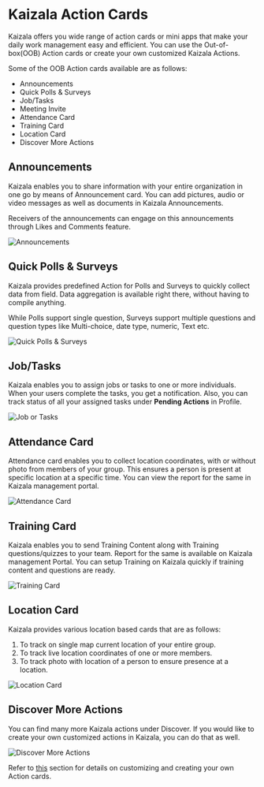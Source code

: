 # Kaizala Action Cards

Kaizala offers you wide range of action cards or mini apps that make your daily work management easy and efficient. You can use the Out-of-box(OOB) Action cards or create your own customized Kaizala Actions.

Some of the OOB Action cards available are as follows:
- Announcements
- Quick Polls & Surveys
- Job/Tasks
- Meeting Invite
- Attendance Card
- Training Card
- Location Card
- Discover More Actions

## Announcements

Kaizala enables you to share information with your entire organization in one go by means of Announcement card. You can add pictures, audio or video messages as well as documents in Kaizala Announcements.

Receivers of the announcements can engage on this announcements through Likes and Comments feature.

![Announcements](Images/Actions1.png "Announcements")

## Quick Polls & Surveys

Kaizala provides predefined Action for Polls and Surveys to quickly collect data from field. Data aggregation is available right there, without having to compile anything.<p>While Polls support single question, Surveys support multiple questions and question types like Multi-choice, date type, numeric, Text etc.

![Quick Polls & Surveys](Images/Actions2.png "Quick Polls & Surveys")

## Job/Tasks
Kaizala enables you to assign jobs or tasks to one or more individuals. When your users complete the tasks, you get a notification. Also, you can track status of all your assigned tasks under **Pending Actions** in Profile.

![Job or Tasks](Images/Actions3.png "Job or Tasks")

 ## Attendance Card

Attendance card enables you to collect location coordinates, with or without photo from members of your group. This ensures a person is present at specific location at a specific time. You can view the report for the same in Kaizala management portal.

![Attendance Card](Images/ActionsAttendance.PNG "Attendance Card")
  
## Training Card
Kaizala enables you to send Training Content along with Training questions/quizzes to your team. Report for the same is available on Kaizala management Portal. You can setup Training on Kaizala quickly if training content and questions are ready.

![Training Card](Images/ActionsTraining.PNG "Training Card")

## Location Card

Kaizala provides various location based cards that are as follows:

1. To track on single map current location of your entire group.
2. To track live location coordinates of one or more members.
3. To track photo with location of a person to ensure presence at a location.

![Location Card](Images/ActionsLocation.PNG "Location Card")

## Discover More Actions

You can find many more Kaizala actions under Discover. If you would like to create your own customized actions in Kaizala, you can do that as well. 

![Discover More Actions](Images/ActionsDiscoverMore.PNG "Discover More Actions")

Refer to [this](../developer-platform.md) section for details on customizing and creating your own Action cards.
